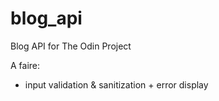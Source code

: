 # blog_api
Blog API for The Odin Project

A faire:
- input validation & sanitization + error display